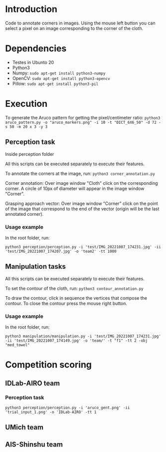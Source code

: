 # Introduction

Code to annotate corners in images. Using the mouse left button you can select a pixel on an image corresponding to the corner of the cloth.

# Dependencies

- Testes in Ubunto 20
- Python3
- Numpy: ``sudo apt-get install python3-numpy``
- OpenCV: ``sudo apt-get install python3-opencv``
- Pillow: ``sudo apt-get install python3-pil``

# Execution

To generate the Aruco pattern for getting the pixel/centimeter ratio:
``python3 aruco_pattern.py -o "aruco_markers.png" -i 10 -t "DICT_6X6_50" -d 72 -s 50 -m 20 x 3 -y 3``

## Perception task


Inside perception folder

All this scripts can be executed separately to execute their features.

To annotate the corners at the image, run:
``python3 corner_annotation.py``

Corner annotation:
Over image window "Cloth" click on the corresponding corner. A circle of 10px of diameter will appear in the image window "Corner".

Grasping approach vector:
Over image window "Corner" click on the point of the image that correspond to the end of the vector (origin will be the last annotated corner).

### Usage example

In the root folder, run:
 
``python3 perception/perception.py -i 'test/IMG_20221007_174231.jpg' -ii 'test/IMG_20221007_174207.jpg' -o 'team2' -tt 1000``

## Manipulation tasks


All this scripts can be executed separately to execute their features.

To set the contour of the cloth, run:
``python3 contour_annotation.py``

To draw the contour, click in sequence the vertices that compose the contour. To close the contour press the mouse right button.

### Usage example

In the root folder, run:

``python3 manipulation/manipulation.py -i 'test/IMG_20221007_174231.jpg' -ii 'test/IMG_20221007_174149.jpg' -o 'team/' -t "f1" -tt 2 -obj "med_towel"``


# Competition scoring

## IDLab-AIRO team

### Perception task

``python3 perception/perception.py -i 'aruco_gent.png' -ii 'trial_input_1.png' -o 'IDLab-AIRO' -tt 1``


## UMich team

## AIS-Shinshu team


